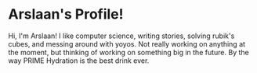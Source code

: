 # Arslaan's Profile!
Hi, I'm Arslaan! I like computer science, writing stories, solving rubik's cubes, and messing around with yoyos. Not really working on anything at the moment, but thinking of working on something big in the future.
By the way PRIME Hydration is the best drink ever.
